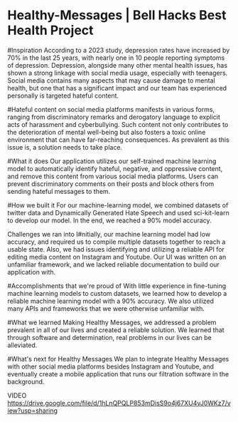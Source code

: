 # Healthy-Messages | Bell Hacks Best Health Project

#Inspiration
According to a 2023 study, depression rates have increased by 70% in the last 25 years, with nearly one in 10 people reporting symptoms of depression. Depression, alongside many other mental health issues, has shown a strong linkage with social media usage, especially with teenagers. Social media contains many aspects that may cause damage to mental health, but one that has a significant impact and our team has experienced personally is targeted hateful content.

#Hateful content on social media platforms manifests in various forms, ranging from discriminatory remarks and derogatory language to explicit acts of harassment and cyberbullying. Such content not only contributes to the deterioration of mental well-being but also fosters a toxic online environment that can have far-reaching consequences. As prevalent as this issue is, a solution needs to take place.

#What it does
Our application utilizes our self-trained machine learning model to automatically identify hateful, negative, and oppressive content, and remove this content from various social media platforms. Users can prevent discriminatory comments on their posts and block others from sending hateful messages to them.

#How we built it
For our machine-learning model, we combined datasets of twitter data and Dynamically Generated Hate Speech and used sci-kit-learn to develop our model. In the end, we reached a 90% model accuracy.

Challenges we ran into
I#nitially, our machine learning model had low accuracy, and required us to compile multiple datasets together to reach a usable state. Also, we had issues identifying and utilizing a reliable API for editing media content on Instagram and Youtube. Our UI was written on an unfamiliar framework, and we lacked reliable documentation to build our application with.

#Accomplishments that we're proud of
With little experience in fine-tuning machine learning models to custom datasets, we learned how to develop a reliable machine learning model with a 90% accuracy. We also utilized many APIs and frameworks that we were otherwise unfamiliar with.

#What we learned
Making Healthy Messages, we addressed a problem prevalent in all of our lives and created a reliable solution. We learned that through software and determination, real problems in our lives can be alleviated.

#What's next for Healthy Messages
We plan to integrate Healthy Messages with other social media platforms besides Instagram and Youtube, and eventually create a mobile application that runs our filtration software in the background.

VIDEO
https://drive.google.com/file/d/1hLnQPQLP853mDisS9o4j67XU4vJ0WKz7/view?usp=sharing

